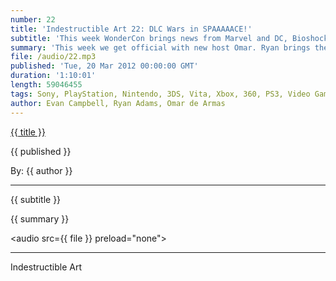 ```yaml
---
number: 22
title: 'Indestructible Art 22: DLC Wars in SPAAAAACE!'
subtitle: 'This week WonderCon brings news from Marvel and DC, Bioshock Infinite is looking pretty amazing, and the War on DLC hits home.'
summary: 'This week we get official with new host Omar. Ryan brings the goods on WonderCon’s Comic news.  Watchmen prequel books, new Punisher in Space, and Batman post Owls. Omar admits his fears with the GiantBomb sale to CBSi.  Lots of new info on Bioshock Infinite peaks Omar’s and Ryan’s interest. We discuss the good and bad of the current DLC market, and what we think of new consoles.'
file: /audio/22.mp3
published: 'Tue, 20 Mar 2012 00:00:00 GMT'
duration: '1:10:01'
length: 59046455
tags: Sony, PlayStation, Nintendo, 3DS, Vita, Xbox, 360, PS3, Video Games, Comics, Comicbooks, games, Indestructible Art, Marvel, DC, PSN, Bioshock, Infinite, WonderCon, Microsoft, Journey, Castlevania, Battletoads, American Vampire, Batman, Diablo 3
author: Evan Campbell, Ryan Adams, Omar de Armas
---
```


<a href="../episodes/{{ number }}.html" class='postTitleLink'><p class='postTitle'>{{ title }}</p></a>
<p class='postPublished'>{{ published }}</p>
<p class='postAuthor'>By: {{ author }}</p>
<hr>
{{ subtitle }}  
  
{{ summary }}  

<audio src={{ file }} preload="none"></audio>

- - -
Indestructible Art
